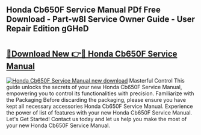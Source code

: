 ## Honda Cb650F Service Manual PDf Free Download - Part-w8I Service Owner Guide - User Repair Edition gGHeD

# <h2><a href="http://cf15637.oget.top/?id=Honda+Cb650F+Service+Manual">🔗Download New 👉🔴 Honda Cb650F Service Manual</a></h2>

[![Honda Cb650F Service Manual new download](https://i.imgur.com/5g1atiW.png)](http://cf15637.oget.top/?id=Honda+Cb650F+Service+Manual)
Masterful Control This guide unlocks the secrets of your new Honda Cb650F Service Manual, empowering you to control its functionalities with precision. Familiarize with the Packaging Before discarding the packaging, please ensure you have kept all necessary accessories Honda Cb650F Service Manual. Experience the power of list of features with your new Honda Cb650F Service Manual. Let's Get Started! Contact us today and let us help you make the most of your new Honda Cb650F Service Manual.
